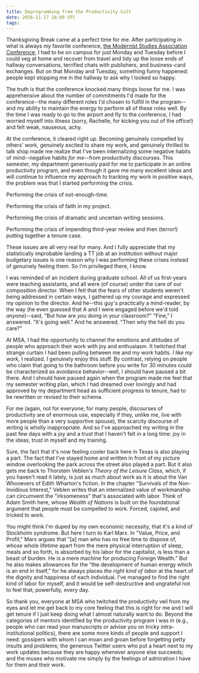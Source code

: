 ```yaml
---
title: Deprogramming from the Productivity Cult
date: 2016-11-27 16:09 UTC
tags:
---
```


Thanksgiving Break came at a perfect time for me. After participating in what is always my favorite conference, [the Modernist Studies Association Conference](msa.press.jhu.edu/conferences/msa18/), I had to be on campus for just Monday and Tuesday before I could veg at home and recover from travel and tidy up the loose ends of hallway conversations, terrified chats with publishers, and business-card exchanges. But on that Monday and Tuesday, something funny happened: people kept stopping me in the hallway to ask why I looked so happy.

The truth is that the conference knocked many things loose for me. I was apprehensive about the number of commitments I'd made for the conference--the many different roles I'd chosen to fulfill in the program--and my ability to maintain the energy to perform all of these roles well. By the time I was ready to go to the airport and fly to the conference, I had worried myself into illness (sorry, Rachelle, for kicking you out of the office!) and felt weak, nauseous, achy.  

At the conference, it cleared right up. Becoming genuinely compelled by others' work, genuinely excited to share my work, and genuinely thrilled to talk shop made me realize that I've been internalizing some negative habits of mind--negative habits _for me_--from productivity discourses. This semester, my department generously paid for me to participate in an online productivity program, and even though it gave me many excellent ideas and will continue to influence my approach to tracking my work in positive ways, the problem was that I started performing the crisis. 

Performing the crisis of not-enough-time.

Performing the crisis of faith in my project.

Performing the crisis of dramatic and uncertain writing sessions.

Performing the crisis of impending third-year review and then (terror!) putting together a tenure case.

These issues are all very real for many. And I fully appreciate that my statistically improbable landing a TT job at an institution without major budgetary issues is one reason why I was performing these crises instead of genuinely feeling them. So I'm privileged there, I know.

I was reminded of an incident during graduate school. All of us first-years were teaching assistants, and all were (of course) under the care of our composition director. When I felt that the fears of other students weren't being addressed in certain ways, I gathered up my courage and expressed my opinion to the director. And he--this guy's practically a mind-reader, by the way (he even guessed that A and I were engaged before we'd told _anyone_)--said, "But how are _you_ doing in your classroom?" "Fine," I answered. "It's going well." And he answered, "Then why the hell do you care?"

At MSA, I had the opportunity to channel the emotions and attitudes of people who approach their work with joy and enthusiasm. It twitched that strange curtain I had been pulling between me and my work habits. _I like my work,_ I realized. I genuinely enjoy this stuff. By contrast, relying on people who claim that going to the bathroom before you write for 30 minutes could be characterized as avoidance behavior--well, I should have paused a bit there. And I should have paused again when the program made me feel that my semester writing plan, which I had dreamed over lovingly and had approved by my department head as sufficient progress to tenure, had to be rewritten or revised to their schema. 

For me (again, not for everyone; for many people, discourses of productivity are of enormous use, especially if they, unlike me, live with more people than a very supportive spouse), the scarcity discourse of writing is wholly inappropriate. And so I've approached my writing in the past few days with a joy and a trust that I haven't felt in a long time: joy in the ideas, trust in myself and my training. 

Sure, the fact that it's now feeling cooler back here in Texas is also playing a part. The fact that I've stayed home and written in front of my picture window overlooking the park across the street also played a part. But it also gets me back to Thorstein Veblen's _Theory of the Leisure Class_, which, if you haven't read it lately, is just as much about work as it is about the Van Whooevers of Edith Wharton's fiction. In the chapter "Survivals of the Non-Invidious Interest," Veblen writes that an internalized value of workmanship can circumvent the "irksomeness" that's associated with labor. Think of Adam Smith here, whose _Wealth of Nations_ is built on the foundational argument that people must be compelled to work. Forced, cajoled, and tricked to work. 

You might think I'm duped by my own economic necessity, that it's a kind of Stockholm syndrome. But here I turn to Karl Marx. In "Value, Price, and Profit," Marx argues that "[a] man who has no free time to dispose of, whose whole lifetime apart from the mere physical interruption of sleep, meals and so forth, is absorbed by his labor for the capitalist, is less than a beast of burden. He is a mere machine for producing Foreign Wealth." But he also makes allowances for the “the development of human energy which is an end in itself," for he always places _the right kind of labor_ at the heart of the dignity and happiness of each individual. I've managed to find the right kind of labor for myself, and it would be self-destructive and ungrateful not to feel that, powerfully, every day.

So thank you, everyone at MSA who twitched the productivity veil from my eyes and let me get back to my core feeling that this is right for me and I will get tenure if I just keep doing what I almost naturally want to do. Beyond the categories of mentors identified by the productivity program I was in (e.g., people who can read your manuscripts or advise you on tricky intra-institutional politics), there are some more kinds of people and support I need: gossipers with whom I can moan and groan before forgetting petty insults and problems; the generous Twitter users who put a heart next to my work updates because they are happy whenever anyone else succeeds; and the muses who motivate me simply by the feelings of admiration I have for them and their work.
